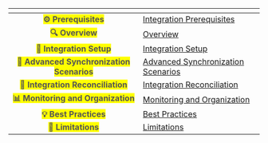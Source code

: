 <table data-view="cards" data-full-width="false">
  <thead>
    <tr>
      <th align="center" data-card-cover></th>
      <th data-hidden data-card-target data-type="content-ref"></th>
    </tr>
  </thead>
  <tbody>
    <tr>
      <td align="center"><mark style="color:#555555"><strong>⚙️ Prerequisites</strong></mark></td>
      <td><a href="integration-prerequisites.md">Integration Prerequisites</a></td>
    </tr>
    <tr>
      <td align="center"><mark style="color:#555555"><strong>🔍 Overview</strong></mark></td>
      <td><a href="overview-of-integration.md">Overview</a></td>
    </tr>
    <tr>
      <td align="center"><mark style="color:#555555"><strong>🔧 Integration Setup</strong></mark></td>
      <td><a href="configure-integrations.md">Integration Setup</a></td>
    </tr>
    <tr>
      <td align="center"><mark style="color:#555555"><strong>🧩 Advanced Synchronization Scenarios</strong></mark></td>
      <td><a href="advanced-sync-scenarios.md">Advanced Synchronization Scenarios</a></td>
    </tr>
    <tr>
      <td align="center"><mark style="color:#555555"><strong>🧭 Integration Reconciliation</strong></mark></td>
      <td><a href="reconcile.md">Integration Reconciliation</a></td>
    </tr>
    <tr>
      <td align="center"><mark style="color:#555555"><strong>📊 Monitoring and Organization</strong></mark></td>
      <td><a href="monitoring.md">Monitoring and Organization</a></td>
    </tr>
    <tr>
      <td align="center"><mark style="color:#555555"><strong>💡 Best Practices</strong></mark></td>
      <td><a href="best-practises.md">Best Practices</a></td>
    </tr>
    <tr>
      <td align="center"><mark style="color:#555555"><strong>🚫 Limitations</strong></mark></td>
      <td><a href="limitations.md">Limitations</a></td>
    </tr>
  </tbody>
</table>
